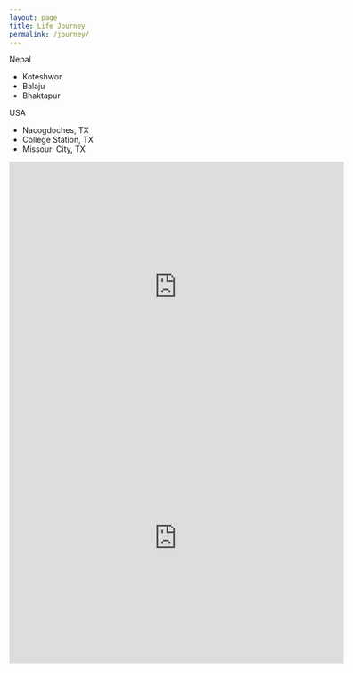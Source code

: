 ```yaml
---
layout: page
title: Life Journey
permalink: /journey/
---
```


Nepal
 - Koteshwor
 - Balaju
 - Bhaktapur

USA
 - Nacogdoches, TX
 - College Station, TX
 - Missouri City, TX

<iframe src="https://www.google.com/maps/embed?pb=!1m18!1m12!1m3!1d306141.380212437!2d126.3453416664724!3d33.3711157139061!2m3!1f0!2f0!3f0!3m2!1i1024!2i768!4f13.1!3m3!1m2!1s0x350ce3544cc84045%3A0x66bc36d2981ebf31!2sJeju-do%2C+South+Korea!5e0!3m2!1sen!2sus!4v1473136714592", src="https://www.google.com/maps/embed?pb=!1m18!1m12!1m3!1d3397.553576280706!2d-94.6531287583871!3d31.618690217273134!2m3!1f0!2f0!3f0!3m2!1i1024!2i768!4f13.1!3m3!1m2!1s0x86378bc680c3fd69%3A0xbfe46494e12dc28b!2sCole%20STEM%20Building!5e0!3m2!1sen!2sus!4v1688965922356!5m2!1sen!2sus", width="600" height="450" frameborder="0" style="border:0" allowfullscreen></iframe>


<iframe src="https://www.google.com/maps/embed?pb=!1m18!1m12!1m3!1d3397.553576280706!2d-94.6531287583871!3d31.618690217273134!2m3!1f0!2f0!3f0!3m2!1i1024!2i768!4f13.1!3m3!1m2!1s0x86378bc680c3fd69%3A0xbfe46494e12dc28b!2sCole%20STEM%20Building!5e0!3m2!1sen!2sus!4v1688965922356!5m2!1sen!2sus" width="600" height="450" style="border:0;" allowfullscreen="" loading="lazy" referrerpolicy="no-referrer-when-downgrade"></iframe>
